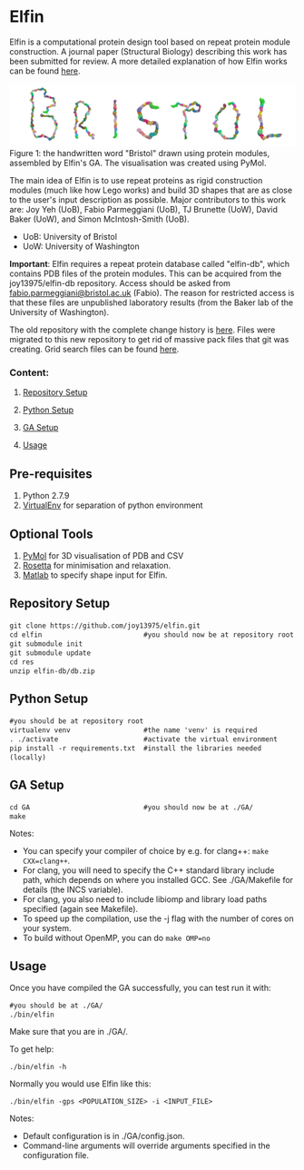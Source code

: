 # Elfin
Elfin is a computational protein design tool based on repeat protein module construction. A journal paper (Structural Biology) describing this work has been submitted for review. A more detailed explanation of how Elfin works can be found [here](https://github.com/joy13975/elfin-thesis). 

![alt tag](res/png/ProteinBristol.png)
Figure 1: the handwritten word "Bristol" drawn using protein modules, assembled by Elfin's GA. The visualisation was created using PyMol.

The main idea of Elfin is to use repeat proteins as rigid construction modules (much like how Lego works) and build 3D shapes that are as close to the user's input description as possible. Major contributors to this work are: Joy Yeh (UoB), Fabio Parmeggiani (UoB), TJ Brunette (UoW), David Baker (UoW), and Simon McIntosh-Smith (UoB).

* UoB: University of Bristol
* UoW: University of Washington

**Important**: Elfin requires a repeat protein database called "elfin-db", which contains PDB files of the protein modules. This can be acquired from the joy13975/elfin-db repository. Access should be asked from fabio.parmeggiani@bristol.ac.uk (Fabio). The reason for restricted access is that these files are unpublished laboratory results (from the Baker lab of the University of Washington).

The old repository with the complete change history is [here](https://github.com/joy13975/elfin-old). Files were migrated to this new repository to get rid of massive pack files that git was creating. Grid search files can be found [here](https://github.com/joy13975/elfin-gridsearch).

### Content:
1. [Repository Setup](#repo-setup)

2. [Python Setup](#python-setup)

3. [GA Setup](#ga-setup)

4. [Usage](#usage)

## Pre-requisites [](#pre-requisites)
1. Python 2.7.9
2. [VirtualEnv](https://virtualenv.pypa.io/en/stable/) for separation of python environment

## Optional Tools [](#optional-tools)
1. [PyMol](https://www.pymol.org) for 3D visualisation of PDB and CSV
2. [Rosetta](https://www.rosettacommons.org/software/license-and-download) for minimisation and relaxation.
3. [Matlab](https://www.mathworks.com/products/matlab.html) to specify shape input for Elfin.

## Repository Setup [](#repo-setup)

```
git clone https://github.com/joy13975/elfin.git
cd elfin                         #you should now be at repository root
git submodule init
git submodule update
cd res
unzip elfin-db/db.zip
```

## Python Setup [](#python-setup) 

```
#you should be at repository root
virtualenv venv                  #the name 'venv' is required
. ./activate                     #activate the virtual environment
pip install -r requirements.txt  #install the libraries needed (locally)
```

## GA Setup [](#ga-setup)

```
cd GA                            #you should now be at ./GA/
make
```

Notes:
 - You can specify your compiler of choice by e.g. for clang++: ```make CXX=clang++```.
 - For clang, you will need to specify the C++ standard library include path, which depends on where you installed GCC. See ./GA/Makefile for details (the INCS variable).
 - For clang, you also need to include libiomp and library load paths specified (again see Makefile).
 - To speed up the compilation, use the -j flag with the number of cores on your system.
 - To build without OpenMP, you can do ```make OMP=no```

## Usage [](#usage)
Once you have compiled the GA successfully, you can test run it with:
```
#you should be at ./GA/
./bin/elfin
```
Make sure that you are in ./GA/.

To get help:
```
./bin/elfin -h
```

Normally you would use Elfin like this:
```
./bin/elfin -gps <POPULATION_SIZE> -i <INPUT_FILE>
```

Notes:
 - Default configuration is in ./GA/config.json. 
 - Command-line arguments will override arguments specified in the configuration file.
